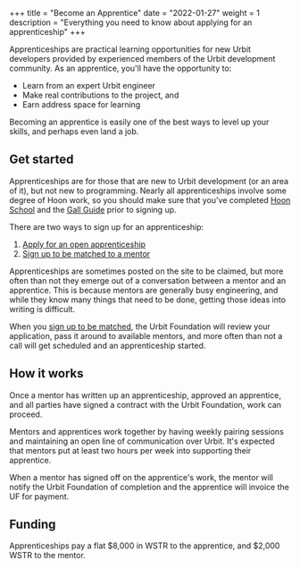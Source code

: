 +++
title = "Become an Apprentice"
date = "2022-01-27"
weight = 1
description = "Everything you need to know about applying for an apprenticeship"
+++

Apprenticeships are practical learning opportunities for new Urbit developers
provided by experienced members of the Urbit development community. As an
apprentice, you'll have the opportunity to:

- Learn from an expert Urbit engineer
- Make real contributions to the project, and
- Earn address space for learning

Becoming an apprentice is easily one of the best ways to level up your skills,
and perhaps even land a job.

## Get started

Apprenticeships are for those that are new to Urbit development (or an area of
it), but not new to programming. Nearly all apprenticeships involve some degree
of Hoon work, so you should make sure that you've completed [Hoon
School](/docs/hoon/hoon-school/intro) and the [Gall
Guide](/docs/userspace/gall-guide/intro) prior to signing up.

There are two ways to sign up for an apprenticeship:

1. [Apply for an open apprenticeship](/grants?program=apprenticeship&open=true&wip=false&completed=false)
2. [Sign up to be matched to a mentor](https://airtable.com/shrUZQpHqRtudHhAx)

Apprenticeships are sometimes posted on the site to be claimed, but more often
than not they emerge out of a conversation between a mentor and an apprentice.
This is because mentors are generally busy engineering, and while they know many
things that need to be done, getting those ideas into writing is difficult.

When you [sign up to be matched](https://airtable.com/shrUZQpHqRtudHhAx), the Urbit Foundation will review your
application, pass it around to available mentors, and more often than not a call
will get scheduled and an apprenticeship started.

## How it works

Once a mentor has written up an apprenticeship, approved an apprentice, and all
parties have signed a contract with the Urbit Foundation, work can proceed.

Mentors and apprentices work together by having weekly pairing sessions and
maintaining an open line of communication over Urbit. It's expected that mentors
put at least two hours per week into supporting their apprentice.

When a mentor has signed off on the apprentice's work, the mentor will notify
the Urbit Foundation of completion and the apprentice will invoice the UF for
payment.

## Funding

Apprenticeships pay a flat $8,000 in WSTR to the apprentice, and $2,000 WSTR to
the mentor.
